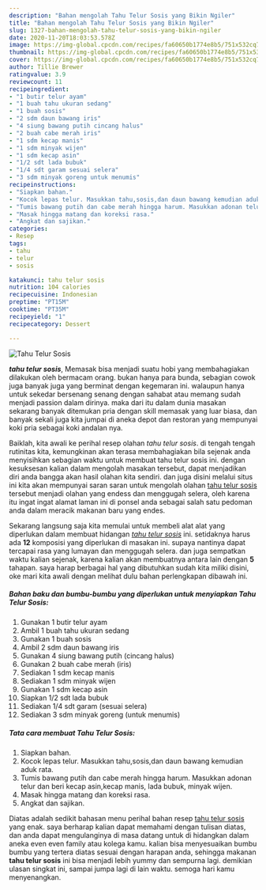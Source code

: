 ```yaml
---
description: "Bahan mengolah Tahu Telur Sosis yang Bikin Ngiler"
title: "Bahan mengolah Tahu Telur Sosis yang Bikin Ngiler"
slug: 1327-bahan-mengolah-tahu-telur-sosis-yang-bikin-ngiler
date: 2020-11-20T18:03:53.578Z
image: https://img-global.cpcdn.com/recipes/fa60650b1774e8b5/751x532cq70/tahu-telur-sosis-foto-resep-utama.jpg
thumbnail: https://img-global.cpcdn.com/recipes/fa60650b1774e8b5/751x532cq70/tahu-telur-sosis-foto-resep-utama.jpg
cover: https://img-global.cpcdn.com/recipes/fa60650b1774e8b5/751x532cq70/tahu-telur-sosis-foto-resep-utama.jpg
author: Tillie Brewer
ratingvalue: 3.9
reviewcount: 11
recipeingredient:
- "1 butir telur ayam"
- "1 buah tahu ukuran sedang"
- "1 buah sosis"
- "2 sdm daun bawang iris"
- "4 siung bawang putih cincang halus"
- "2 buah cabe merah iris"
- "1 sdm kecap manis"
- "1 sdm minyak wijen"
- "1 sdm kecap asin"
- "1/2 sdt lada bubuk"
- "1/4 sdt garam sesuai selera"
- "3 sdm minyak goreng untuk menumis"
recipeinstructions:
- "Siapkan bahan."
- "Kocok lepas telur. Masukkan tahu,sosis,dan daun bawang kemudian aduk rata."
- "Tumis bawang putih dan cabe merah hingga harum. Masukkan adonan telur dan beri kecap asin,kecap manis, lada bubuk, minyak wijen."
- "Masak hingga matang dan koreksi rasa."
- "Angkat dan sajikan."
categories:
- Resep
tags:
- tahu
- telur
- sosis

katakunci: tahu telur sosis 
nutrition: 104 calories
recipecuisine: Indonesian
preptime: "PT15M"
cooktime: "PT35M"
recipeyield: "1"
recipecategory: Dessert

---
```



![Tahu Telur Sosis](https://img-global.cpcdn.com/recipes/fa60650b1774e8b5/751x532cq70/tahu-telur-sosis-foto-resep-utama.jpg)

<b><i>tahu telur sosis</i></b>, Memasak bisa menjadi suatu hobi yang membahagiakan dilakukan oleh bermacam orang. bukan hanya para bunda, sebagian cowok juga banyak juga yang berminat dengan kegemaran ini. walaupun hanya untuk sekedar bersenang senang dengan sahabat atau memang sudah menjadi passion dalam dirinya. maka dari itu dalam dunia masakan sekarang banyak ditemukan pria dengan skill memasak yang luar biasa, dan banyak sekali juga kita jumpai di aneka depot dan restoran yang mempunyai koki pria sebagai koki andalan nya.



Baiklah, kita awali ke perihal resep olahan <i>tahu telur sosis</i>. di tengah tengah rutinitas kita, kemungkinan akan terasa membahagiakan bila sejenak anda menyisihkan sebagian waktu untuk membuat tahu telur sosis ini. dengan kesuksesan kalian dalam mengolah masakan tersebut, dapat menjadikan diri anda bangga akan hasil olahan kita sendiri. dan juga disini melalui situs ini kita akan mempunyai saran saran untuk mengolah olahan <u>tahu telur sosis</u> tersebut menjadi olahan yang endess dan menggugah selera, oleh karena itu ingat ingat alamat laman ini di ponsel anda sebagai salah satu pedoman anda dalam meracik makanan baru yang endes.


Sekarang langsung saja kita memulai untuk membeli alat alat yang diperlukan dalam membuat hidangan <u><i>tahu telur sosis</i></u> ini. setidaknya harus ada <b>12</b> komposisi yang diperlukan di masakan ini. supaya nantinya dapat tercapai rasa yang lumayan dan menggugah selera. dan juga sempatkan waktu kalian sejenak, karena kalian akan membuatnya antara lain dengan <b>5</b> tahapan. saya harap berbagai hal yang dibutuhkan sudah kita miliki disini, oke mari kita awali dengan melihat dulu bahan perlengkapan dibawah ini.

<!--inarticleads1-->

##### Bahan baku dan bumbu-bumbu yang diperlukan untuk menyiapkan Tahu Telur Sosis:

1. Gunakan 1 butir telur ayam
1. Ambil 1 buah tahu ukuran sedang
1. Gunakan 1 buah sosis
1. Ambil 2 sdm daun bawang iris
1. Gunakan 4 siung bawang putih (cincang halus)
1. Gunakan 2 buah cabe merah (iris)
1. Sediakan 1 sdm kecap manis
1. Sediakan 1 sdm minyak wijen
1. Gunakan 1 sdm kecap asin
1. Siapkan 1/2 sdt lada bubuk
1. Sediakan 1/4 sdt garam (sesuai selera)
1. Sediakan 3 sdm minyak goreng (untuk menumis)




<!--inarticleads2-->

##### Tata cara membuat Tahu Telur Sosis:

1. Siapkan bahan.
1. Kocok lepas telur. Masukkan tahu,sosis,dan daun bawang kemudian aduk rata.
1. Tumis bawang putih dan cabe merah hingga harum. Masukkan adonan telur dan beri kecap asin,kecap manis, lada bubuk, minyak wijen.
1. Masak hingga matang dan koreksi rasa.
1. Angkat dan sajikan.




Diatas adalah sedikit bahasan menu perihal bahan resep <u>tahu telur sosis</u> yang enak. saya berharap kalian dapat memahami dengan tulisan diatas, dan anda dapat mengulanginya di masa datang untuk di hidangkan dalam aneka even even family atau kolega kamu. kalian bisa menyesuaikan bumbu bumbu yang tertera diatas sesuai dengan harapan anda, sehingga makanan <b>tahu telur sosis</b> ini bisa menjadi lebih yummy dan sempurna lagi. demikian ulasan singkat ini, sampai jumpa lagi di lain waktu. semoga hari kamu menyenangkan.
